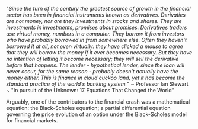 "*Since the turn of the century the greatest source of growth in the financial sector has been in financial instruments known as derivatives. Derivaties are not money, nor are they investments in stocks and shares. They are investments in investments, promises about promises. Derivatives traders use virtual money, numbers in a computer. They borrow it from investors who have probably borrowed in from somewhere else. Often they haven't borrowed it at all, not even virtually: they have clicked a mouse to agree that they *will* borrow the money if it ever becomes necessary. But they have no intention of letting it become necessary; they will sell the derivative before that happens. The lender - hypothetical lender, since the loan will never occur, for the same reason - probably doesn't actually have the money either. This is finance in cloud cuckoo land, yet it has become the standard practice of the world's banking system.*"
~ Professor Ian Stewart ~ "In pursuit of the Unknown: 17 Equations That Changed the World"
      
Arguably, one of the contributors to the financial crash was a mathematical equation: the Black-Scholes equation; a partial differential equation governing the price evolution of an option under the Black-Scholes model for financial markets.
